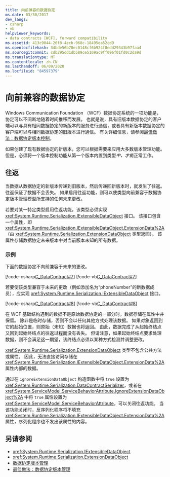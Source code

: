 ```yaml
---
title: 向前兼容的数据协定
ms.date: 03/30/2017
dev_langs:
- csharp
- vb
helpviewer_keywords:
- data contracts [WCF], forward compatibility
ms.assetid: 413c9044-26f8-4ecb-968c-18495ea52cd9
ms.openlocfilehash: 34bde56b78ec0148cf6b924f8edd29343b97faa4
ms.sourcegitcommit: cdb295dd1db589ce5169ac9ff096f01fd0c2da9d
ms.translationtype: MT
ms.contentlocale: zh-CN
ms.lasthandoff: 06/09/2020
ms.locfileid: "84597379"
---
```

# <a name="forward-compatible-data-contracts"></a>向前兼容的数据协定
Windows Communication Foundation （WCF）数据协定系统的一项功能是，协定可以不间断地随着时间推移而发展。 也就是说，具有旧版本数据协定的客户端可以与具有相同数据协定的新版本的服务进行通信，或者具有新版本数据协定的客户端可以与相同数据协定的旧版本进行通信。 有关详细信息，请参阅[最佳做法：数据协定版本控制](../best-practices-data-contract-versioning.md)。  
  
 如果创建了现有数据协定的新版本，您可以根据需要来应用大多数版本管理功能。 但是，必须将一个版本控制功能从第一个版本内置到类型*中，才能*正常工作。  
  
## <a name="round-tripping"></a>往返  
 当数据从数据协定的新版本传递到旧版本，然后传递回新版本时，就发生了往返。 往返保证了数据不会丢失。 如果启用往返功能，则可以使类型向前兼容于数据协定版本管理模型所支持的任何未来更改。  
  
 若要对某一特定类型启用往返功能，该类型必须实现 <xref:System.Runtime.Serialization.IExtensibleDataObject> 接口。 该接口包含一个属性，即 <xref:System.Runtime.Serialization.IExtensibleDataObject.ExtensionData%2A>（由 <xref:System.Runtime.Serialization.ExtensionDataObject> 类型返回）。 该属性存储数据协定未来版本中对当前版本未知的所有数据。  
  
### <a name="example"></a>示例  
 下面的数据协定不向前兼容于未来的更改。  
  
 [!code-csharp[C_DataContract#7](../../../../samples/snippets/csharp/VS_Snippets_CFX/c_datacontract/cs/source.cs#7)]
 [!code-vb[C_DataContract#7](../../../../samples/snippets/visualbasic/VS_Snippets_CFX/c_datacontract/vb/source.vb#7)]  
  
 若要使该类型兼容于未来的更改（例如添加名为“phoneNumber”的新数据成员），应实现 <xref:System.Runtime.Serialization.IExtensibleDataObject> 接口。  
  
 [!code-csharp[C_DataContract#8](../../../../samples/snippets/csharp/VS_Snippets_CFX/c_datacontract/cs/source.cs#8)]
 [!code-vb[C_DataContract#8](../../../../samples/snippets/visualbasic/VS_Snippets_CFX/c_datacontract/vb/source.vb#8)]  
  
 在 WCF 基础结构遇到的数据不是原始数据协定的一部分时，数据存储在属性中并保留。 除非是临时存储，否则不会以任何其他方式处理该数据。 如果对象返回到它的起始位置，则原始（未知）数据也将返回。 由此，数据完成了从起始终结点又回到起始终结点的往返过程而没有丢失。 但请注意，如果起始终结点要求处理数据，则不会满足这一期望，该终结点必须以某种方式检测并调整更改。  
  
 <xref:System.Runtime.Serialization.ExtensionDataObject> 类型不包含公共方法或属性。 因此，无法直接访问存储在 <xref:System.Runtime.Serialization.IExtensibleDataObject.ExtensionData%2A> 属性内部的数据。  
  
 通过在 `ignoreExtensionDataObject` 构造函数中将 `true` 设置为 <xref:System.Runtime.Serialization.DataContractSerializer>，或者在 <xref:System.ServiceModel.ServiceBehaviorAttribute.IgnoreExtensionDataObject%2A> 中将 `true` 属性设置为 <xref:System.ServiceModel.ServiceBehaviorAttribute>，可以关闭往返功能。 当该功能关闭时，反序列化程序将不填充 <xref:System.Runtime.Serialization.IExtensibleDataObject.ExtensionData%2A> 属性，序列化程序也不发出该属性的内容。  
  
## <a name="see-also"></a>另请参阅

- <xref:System.Runtime.Serialization.IExtensibleDataObject>
- <xref:System.Runtime.Serialization.ExtensionDataObject>
- [数据协定版本管理](data-contract-versioning.md)
- [最佳做法：数据协定版本管理](../best-practices-data-contract-versioning.md)
